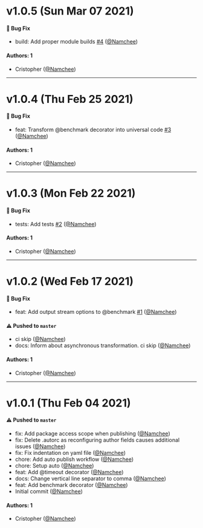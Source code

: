 # v1.0.5 (Sun Mar 07 2021)

#### 🐛 Bug Fix

- build: Add proper module builds [#4](https://github.com/Namchee/decora/pull/4) ([@Namchee](https://github.com/Namchee))

#### Authors: 1

- Cristopher ([@Namchee](https://github.com/Namchee))

---

# v1.0.4 (Thu Feb 25 2021)

#### 🐛 Bug Fix

- feat: Transform @benchmark decorator into universal code [#3](https://github.com/Namchee/decora/pull/3) ([@Namchee](https://github.com/Namchee))

#### Authors: 1

- Cristopher ([@Namchee](https://github.com/Namchee))

---

# v1.0.3 (Mon Feb 22 2021)

#### 🐛 Bug Fix

- tests: Add tests [#2](https://github.com/Namchee/decora/pull/2) ([@Namchee](https://github.com/Namchee))

#### Authors: 1

- Cristopher ([@Namchee](https://github.com/Namchee))

---

# v1.0.2 (Wed Feb 17 2021)

#### 🐛 Bug Fix

- feat: Add output stream options to @benchmark [#1](https://github.com/Namchee/decora/pull/1) ([@Namchee](https://github.com/Namchee))

#### ⚠️ Pushed to `master`

- ci skip ([@Namchee](https://github.com/Namchee))
- docs: Inform about asynchronous transformation. ci skip ([@Namchee](https://github.com/Namchee))

#### Authors: 1

- Cristopher ([@Namchee](https://github.com/Namchee))

---

# v1.0.1 (Thu Feb 04 2021)

#### ⚠️ Pushed to `master`

- fix: Add package access scope when publishing ([@Namchee](https://github.com/Namchee))
- fix: Delete .autorc as reconfiguring author fields causes additional issues ([@Namchee](https://github.com/Namchee))
- fix: Fix indentation on yaml file ([@Namchee](https://github.com/Namchee))
- chore: Add auto publish workflow ([@Namchee](https://github.com/Namchee))
- chore: Setup auto ([@Namchee](https://github.com/Namchee))
- feat: Add @timeout decorator ([@Namchee](https://github.com/Namchee))
- docs: Change vertical line separator to comma ([@Namchee](https://github.com/Namchee))
- feat: Add benchmark decorator ([@Namchee](https://github.com/Namchee))
- Initial commit ([@Namchee](https://github.com/Namchee))

#### Authors: 1

- Cristopher ([@Namchee](https://github.com/Namchee))
